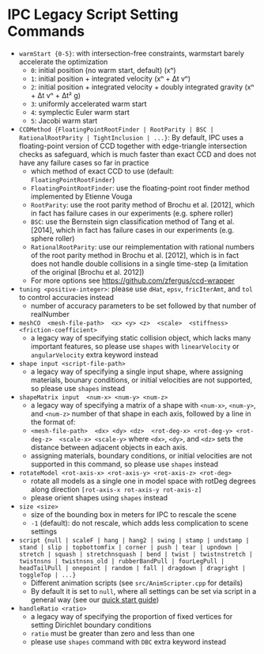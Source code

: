 # IPC Legacy Script Setting Commands

* `warmStart {0-5}`: with intersection-free constraints, warmstart barely accelerate the optimization
    * `0`: initial position (no warm start, default) (xⁿ)
    * `1`: initial position + integrated velocity (xⁿ + Δt vⁿ)
    * `2`: initial position + integrated velocity + doubly integrated gravity (xⁿ + Δt vⁿ + Δt² g)
    * `3`: uniformly accelerated warm start
    * `4`: symplectic Euler warm start
    * `5`: Jacobi warm start
* `CCDMethod {FloatingPointRootFinder | RootParity | BSC | RationalRootParity | TightInclusion | ...}`: By default, IPC uses a floating-point version of CCD together with edge-triangle intersection checks as safeguard, which is much faster than exact CCD and does not have any failure cases so far in practice
    * which method of exact CCD to use (default: `FloatingPointRootFinder`)
    * `FloatingPointRootFinder`: use the floating-point root finder method implemented by Etienne Vouga
    * `RootParity`: use the root parity method of Brochu et al. [2012], which in fact has failure cases in our experiments (e.g. sphere roller)
    * `BSC`: use the Bernstein sign classification method of Tang et al. [2014], which in fact has failure cases in our experiments (e.g. sphere roller)
    * `RationalRootParity`: use our reimplementation with rational numbers of the root parity method in Brochu et al. [2012], which is in fact does not handle double collisions in a single time-step (a limitation of the original [Brochu et al. 2012])
    * For more options see https://github.com/zfergus/ccd-wrapper
* `tuning <positive-integer>`: please use `dHat`, `epsv`, `fricIterAmt`, and `tol` to control accuracies instead
    * number of accuracy parameters to be set followed by that number of realNumber
* `meshCO  <mesh-file-path>  <x> <y> <z>  <scale>  <stiffness>  <friction-coefficient>`
  * a legacy way of specifying static collision object, which lacks many important features, so please use `shapes` with `linearVelocity` or `angularVelocity` extra keyword instead
* `shape input <script-file-path>`
  * a legacy way of specifying a single input shape, where assigning materials, bounary conditions, or initial velocities are not supported, so please use `shapes` instead
* `shapeMatrix input  <num-x> <num-y> <num-z>`
    * a legacy way of specifying a matrix of a shape with `<num-x>`, `<num-y>`, and `<num-z>` number of that shape in each axis, followed by a line in the format of:
    * `<mesh-file-path>  <dx> <dy> <dz>  <rot-deg-x> <rot-deg-y> <rot-deg-z>  <scale-x> <scale-y>` where `<dx>`, `<dy>`, and `<dz>` sets the distance between adjacent objects in each axis.
    * assigning materials, boundary conditions, or initial velocities are not supported in this command, so please use `shapes` instead
* `rotateModel <rot-axis-x> <rot-axis-y> <rot-axis-z> <rot-deg>`
    * rotate all models as a single one in model space with rotDeg degrees along direction `[rot-axis-x rot-axis-y rot-axis-z]`
    * please orient shapes using `shapes` instead
* `size <size>`
    * size of the bounding box in meters for IPC to rescale the scene
    * `-1` (default): do not rescale, which adds less complication to scene settings
* `script {null | scaleF | hang | hang2 | swing | stamp | undstamp | stand | slip | topbottomfix | corner | push | tear | upndown | stretch | squash | stretchnsquash | bend | twist | twistnstretch | twistnsns | twistnsns_old | rubberBandPull | fourLegPull | headTailPull | onepoint | random | fall | dragdown | dragright | toggleTop | ...}`
    * Different animation scripts (see `src/AnimScripter.cpp` for details)
    * By default it is set to `null`, where all settings can be set via script in a general way (see our [quick start guide]())
* `handleRatio <ratio>`
    * a legacy way of specifying the proportion of fixed vertices for setting Dirichlet boundary conditions
    * `ratio` must be greater than zero and less than one
    * please use `shapes` command with `DBC` extra keyword instead

